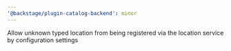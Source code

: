 ```yaml
---
'@backstage/plugin-catalog-backend': minor
---
```


Allow unknown typed location from being registered via the location service by configuration settings
